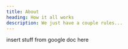 ```yaml
---
title: About
heading: How it all works
description: We just have a couple rules...
---
```


insert stuff from google doc here
